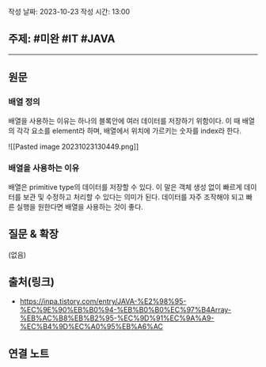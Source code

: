 
작성 날짜: 2023-10-23
작성 시간: 13:00

## 주제: #미완 #IT #JAVA 

----
## 원문

### 배열 정의

배열을 사용하는 이유는 하나의 블록안에 여러 데이터를 저장하기 위함이다. 이 때 배열의 각각 요소를 element라 하며, 배열에서 위치에 가르키는 숫자를 index라 한다.

![[Pasted image 20231023130449.png]]

### 배열을 사용하는 이유
배열은 primitive type의 데이터를 저장할 수 있다. 이 말은 객체 생성 없이 빠르게 데이터를 보관 및 수정하고 처리할 수 있다는 의미가 된다. 데이터를 자주 조작해야 되고 빠른 실행을 원한다면 배열을 사용하는 것이 좋다.

## 질문 & 확장

(없음)

## 출처(링크)
- https://inpa.tistory.com/entry/JAVA-%E2%98%95-%EC%9E%90%EB%B0%94-%EB%B0%B0%EC%97%B4Array-%EB%AC%B8%EB%B2%95-%EC%9D%91%EC%9A%A9-%EC%B4%9D%EC%A0%95%EB%A6%AC

## 연결 노트










